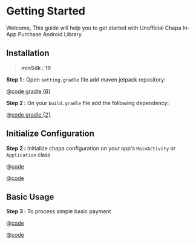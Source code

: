 # Getting Started

Welcome, This guide will help you to get started with Unofficial Chapa In-App Purchase Android Library.

## Installation

> **minSdk : 19**

**Step 1 :** Open ```setting.gradle``` file add maven jetpack repository:

@[code gradle {6}](../code_snippet/other/setting.gradle)

**Step 2 :** On your ```build.gradle``` file add the following dependency:

@[code gradle {2}](../code_snippet/other/build.gradle)

## Initialize Configuration

**Step 2 :** Initialize chapa configuration on your app's ```MainActivity``` or ```Application``` class

<CodeGroup>
<CodeGroupItem title="JAVA">

@[code](../code_snippet/java/intialize.java)

</CodeGroupItem>
<CodeGroupItem title="KOTLIN" active>

@[code](../code_snippet/kotlin/intialize.kt)

</CodeGroupItem>
</CodeGroup>

## Basic Usage

**Step 3 :** To process simple basic payment

<CodeGroup>
<CodeGroupItem title="JAVA">

@[code](../code_snippet/java/basicPayment.java)

</CodeGroupItem>
<CodeGroupItem title="KOTLIN" active>

@[code](../code_snippet/kotlin/basicPayment.kt)

</CodeGroupItem>
</CodeGroup>

